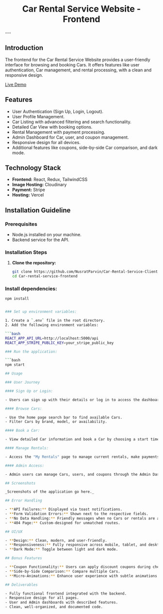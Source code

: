 <div align="center">
  <h1>Car Rental Service Website - Frontend</h1>
</div>
---

## Introduction

The frontend for the Car Rental Service Website provides a user-friendly interface for browsing and booking Cars. It offers features like user authentication, Car management, and rental processing, with a clean and responsive design.

[Live Demo](https://Car-rental-service-client.vercel.app/)

## Features

- User Authentication (Sign Up, Login, Logout).
- User Profile Management.
- Car Listing with advanced filtering and search functionality.
- Detailed Car View with booking options.
- Rental Management with payment processing.
- Admin Dashboard for Car, user, and coupon management.
- Responsive design for all devices.
- Additional features like coupons, side-by-side Car comparison, and dark mode.

## Technology Stack

- **Frontend:** React, Redux, TailwindCSS
- **Image Hosting:** Cloudinary
- **Payment:** Stripe
- **Hosting:** Vercel

## Installation Guideline

### Prerequisites

- Node.js installed on your machine.
- Backend service for the API.

### Installation Steps

1. **Clone the repository:**
   ```bash
   git clone https://github.com/NusratParvin/Car-Rental-Service-Client
   cd Car-rental-service-frontend
   ```

### Install dependencies:

````bash
npm install


### Set up environment variables:

1. Create a `.env` file in the root directory.
2. Add the following environment variables:

```bash
REACT_APP_API_URL=http://localhost:5000/api
REACT_APP_STRIPE_PUBLIC_KEY=your_stripe_public_key

### Run the application:

```bash
npm start

## Usage

### User Journey

#### Sign Up or Login:

- Users can sign up with their details or log in to access the dashboard.

#### Browse Cars:

- Use the home page search bar to find available Cars.
- Filter Cars by brand, model, or availability.

#### Book a Car:

- View detailed Car information and book a Car by choosing a start time and proceeding to payment.

#### Manage Rentals:

- Access the "My Rentals" page to manage current rentals, make payments, or view past rentals.

#### Admin Access:

- Admin users can manage Cars, users, and coupons through the Admin Dashboard.

## Screenshots

_Screenshots of the application go here._

## Error Handling

- **API Failures:** Displayed via toast notifications.
- **Form Validation Errors:** Shown next to the respective fields.
- **No Data Handling:** Friendly messages when no Cars or rentals are available.
- **404 Page:** Custom-designed for unmatched routes.

## UI/UX

- **Design:** Clean, modern, and user-friendly.
- **Responsiveness:** Fully responsive across mobile, tablet, and desktop.
- **Dark Mode:** Toggle between light and dark mode.

## Bonus Features

- **Coupon Functionality:** Users can apply discount coupons during checkout.
- **Side-by-Side Comparison:** Compare multiple Cars.
- **Micro-Animations:** Enhance user experience with subtle animations.

## Deliverables

- Fully functional frontend integrated with the backend.
- Responsive design for all pages.
- User and Admin dashboards with described features.
- Clean, well-organized, and documented code.


````
